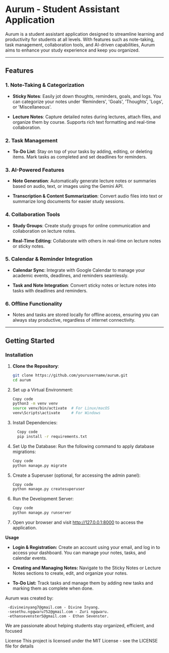 # Aurum - Student Assistant Application

  Aurum is a student assistant application designed to streamline learning and productivity for students at all levels. With features such as note-taking, task management, collaboration tools, and AI-driven capabilities, Aurum aims to enhance your study experience and keep you organized.

---

## Features

### 1. **Note-Taking & Categorization**
   - **Sticky Notes**: Easily jot down thoughts, reminders, goals, and logs. You can categorize your notes under 'Reminders', 'Goals', 'Thoughts', 'Logs', or 'Miscellaneous'.

   - **Lecture Notes**: Capture detailed notes during lectures, attach files, and organize them by course. Supports rich text formatting and real-time collaboration.


### 2. **Task Management**
   - **To-Do List**: Stay on top of your tasks by adding, editing, or deleting items. Mark tasks as completed and set deadlines for reminders.


### 3. **AI-Powered Features**
   - **Note Generation**: Automatically generate lecture notes or summaries based on audio, text, or images using the Gemini API.

   - **Transcription & Content Summarization**: Convert audio files into text or summarize long documents for easier study sessions.

### 4. **Collaboration Tools**
   - **Study Groups**: Create study groups for online communication and collaboration on lecture notes.

   - **Real-Time Editing**: Collaborate with others in real-time on lecture notes or sticky notes.

### 5. **Calendar & Reminder Integration**
   - **Calendar Sync**: Integrate with Google Calendar to manage your academic events, deadlines, and reminders seamlessly.

   - **Task and Note Integration**: Convert sticky notes or lecture notes into tasks with deadlines and reminders.

### 6. **Offline Functionality**
   - Notes and tasks are stored locally for offline access, ensuring you can always stay productive, regardless of internet connectivity.

---

## Getting Started

### Installation

1. **Clone the Repository**:
     ```bash
     git clone https://github.com/yourusername/aurum.git
     cd aurum
  
2. Set up a Virtual Environment:

      ```bash
      Copy code
      python3 -m venv venv
      source venv/bin/activate  # For Linux/macOS
      venv\Scripts\activate     # For Windows
      
3. Install Dependencies:

    ```bash
      Copy code
      pip install -r requirements.txt
4. Set Up the Database: Run the following command to apply database migrations:

      ```bash
      Copy code
      python manage.py migrate

5. Create a Superuser (optional, for accessing the admin panel):

      ```bash
      Copy code
      python manage.py createsuperuser

  6. Run the Development Server:

      ```bash
      Copy code
      python manage.py runserver

  7. Open your browser and visit http://127.0.0.1:8000 to access the application.

**Usage**

 - **Login & Registration:** Create an account using your email, and log in to access your dashboard. You can manage your notes, tasks, and     calendar events.

  - **Creating and Managing Notes:** Navigate to the Sticky Notes or Lecture Notes sections to create, edit, and organize your notes.

  - **To-Do List:** Track tasks and manage them by adding new tasks and marking them as complete when done.


  Aurum was created by:
  
     -divineinyang7@gmail.com - Divine Inyang.
     -sesethu.ngqwaru752@gmail.com - Zuri ngqwaru.
     -ethansevenster5@gmail.com - Ethan Sevenster.

  We are passionate about helping students stay organized, efficient, and focused


License
This project is licensed under the MIT License - see the LICENSE file for details

